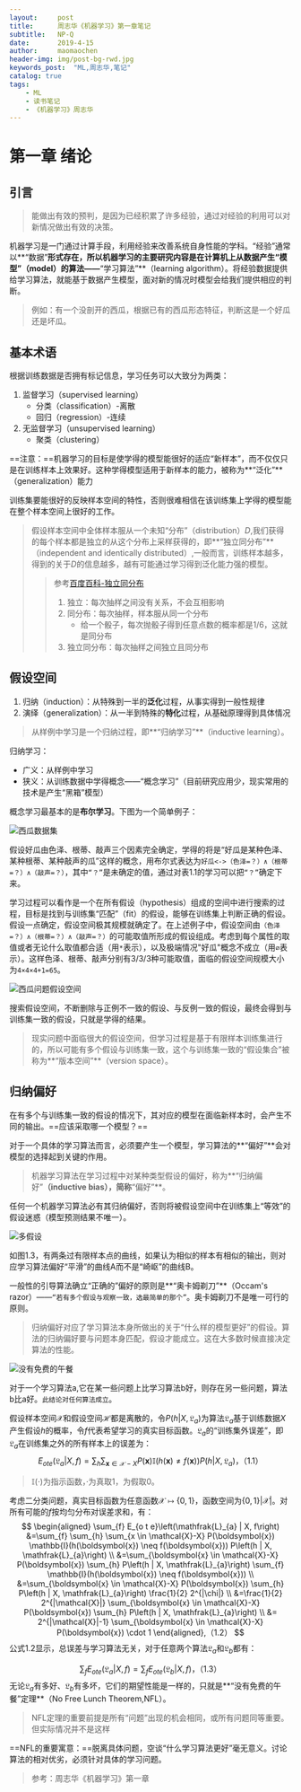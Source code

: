 ```yaml
---
layout:     post
title:      周志华《机器学习》第一章笔记
subtitle:   NP-Q
date:       2019-4-15
author:     maomaochen
header-img: img/post-bg-rwd.jpg
keywords_post:  "ML,周志华,笔记"
catalog: true
tags:
    - ML
    - 读书笔记
    - 《机器学习》周志华
---
```



# 第一章 绪论

## 引言

> 能做出有效的预判，是因为已经积累了许多经验，通过对经验的利用可以对新情况做出有效的决策。

机器学习是一门通过计算手段，利用经验来改善系统自身性能的学科。“经验”通常以**“数据”**形式存在，所以机器学习的主要研究内容是在计算机上从数据产生“模型”（model）的算法——**“学习算法”**（learning algorithm）。将经验数据提供给学习算法，就能基于数据产生模型，面对新的情况时模型会给我们提供相应的判断。

> 例如：有一个没剖开的西瓜，根据已有的西瓜形态特征，判断这是一个好瓜还是坏瓜。

## 基本术语

根据训练数据是否拥有标记信息，学习任务可以大致分为两类：

1. 监督学习（supervised learning）
   * 分类（classification）-离散
   * 回归（regression）-连续
2. 无监督学习（unsupervised learning）
   * 聚类（clustering）

==注意：==机器学习的目标是使学得的模型能很好的适应“新样本”，而不仅仅只是在训练样本上效果好。这种学得模型适用于新样本的能力，被称为**“泛化”**（generalization）能力

训练集要能很好的反映样本空间的特性，否则很难相信在该训练集上学得的模型能在整个样本空间上很好的工作。

> 假设样本空间中全体样本服从一个未知“分布”（distribution）*D*,我们获得的每个样本都是独立的从这个分布上采样获得的，即**“独立同分布”**（independent and identically distributed）,一般而言，训练样本越多，得到的关于*D*的信息越多，越有可能通过学习得到泛化能力强的模型。
>
> > 参考[百度百科-独立同分布](https://baike.baidu.com/link?url=Qdq-O4Oxe5TpJ4nKh25LHGZz-pod5p28pUi0NzxhFl1nKPldiK8bAuBh4k_lz0BJOMfL3PbqBjH8r3MjEeIy9xjf__vXjPoECh-ae07Qcr5ixoraXaTd4N133G3yVG1TDQnkrFinkNKpMD_jiyYmqK)
> >
> > 1. 独立：每次抽样之间没有关系，不会互相影响
> > 2. 同分布：每次抽样，样本服从同一个分布
> >    * 给一个骰子，每次抛骰子得到任意点数的概率都是1/6，这就是同分布
> > 3. 独立同分布：每次抽样之间独立且同分布

## 假设空间

1. 归纳（induction）：从特殊到一半的**泛化**过程，从事实得到一般性规律
2. 演绎（generalization）：从一半到特殊的**特化**过程，从基础原理得到具体情况

> 从样例中学习是一个归纳过程，即**“归纳学习”**（inductive learning）。

归纳学习：

* 广义：从样例中学习
* 狭义：从训练数据中学得概念——“概念学习”（目前研究应用少，现实常用的技术是产生“黑箱”模型）

概念学习最基本的是**布尔学习**。下图为一个简单例子：

![西瓜数据集](https://raw.githubusercontent.com/maomaochen/imguse/master/2019-04-15-ML1/01.png)

假设好瓜由色泽、根蒂、敲声三个因素完全确定，学得的将是“好瓜是某种色泽、某种根蒂、某种敲声的瓜”这样的概念，用布尔式表达为`好瓜<->（色泽=？）∧（根蒂=？）∧（敲声=？）`，其中`“？”`是未确定的值，通过对表1.1的学习可以把`“？”`确定下来。

学习过程可以看作是一个在所有假设（hypothesis）组成的空间中进行搜索的过程，目标是找到与训练集“匹配”（fit）的假设，能够在训练集上判断正确的假设。假设一点确定，假设空间极其规模就确定了。在上述例子中，假设空间由`（色泽=？）∧（根蒂=？）∧（敲声=？）`的可能取值所形成的假设组成。考虑到每个属性的取值或者无论什么取值都合适（用`*`表示），以及极端情况"好瓜"概念不成立（用`∅`表示）。这样色泽、根蒂、敲声分别有3/3/3种可能取值，面临的假设空间规模大小为`4×4×4+1=65`。

![西瓜问题假设空间](https://raw.githubusercontent.com/maomaochen/imguse/master/2019-04-15-ML1/02.png)

搜索假设空间，不断删除与正例不一致的假设、与反例一致的假设，最终会得到与训练集一致的假设，只就是学得的结果。

> 现实问题中面临很大的假设空间，但学习过程是基于有限样本训练集进行的，所以可能有多个假设与训练集一致，这个与训练集一致的“假设集合”被称为**“版本空间”**（version space）。

## 归纳偏好

在有多个与训练集一致的假设的情况下，其对应的模型在面临新样本时，会产生不同的输出。==应该采取哪一个模型？==

对于一个具体的学习算法而言，必须要产生一个模型，学习算法的**“偏好”**会对模型的选择起到关键的作用。

> 机器学习算法在学习过程中对某种类型假设的偏好，称为**“归纳偏好”**（inductive bias），简称**“偏好”**。

任何一个机器学习算法必有其归纳偏好，否则将被假设空间中在训练集上“等效”的假设迷惑（模型预测结果不唯一）。

![多假设](https://raw.githubusercontent.com/maomaochen/imguse/master/2019-04-15-ML1/03.png)

如图1.3，有两条过有限样本点的曲线，如果认为相似的样本有相似的输出，则对应学习算法偏好“平滑”的曲线A而不是“崎岖”的曲线B。

一般性的引导算法确立“正确的”偏好的原则是**“奥卡姆剃刀”**（Occam's razor）——`“若有多个假设与观察一致，选最简单的那个”`。奥卡姆剃刀不是唯一可行的原则。

> 归纳偏好对应了学习算法本身所做出的关于“什么样的模型更好”的假设。算法的归纳偏好要与问题本身匹配，假设才能成立。这在大多数时候直接决定算法的性能。

![没有免费的午餐](https://raw.githubusercontent.com/maomaochen/imguse/master/2019-04-15-ML1/04.png)

对于一个学习算法a,它在某一些问题上比学习算法b好，则存在另一些问题，算法b比a好。`此结论对任何算法成立`。

假设样本空间$\mathcal{X}$和假设空间$\mathcal{H}$都是离散的，令$P\left(h | X, \mathfrak{L}_{a}\right)$为算法$\mathfrak{L}_{a}$基于训练数据$X$产生假设$h$的概率，令$f$代表希望学习的真实目标函数。$\mathfrak{L}_{a}$的“训练集外误差”，即$\mathfrak{L}_{a}$在训练集之外的所有样本上的误差为：
$$
E_{o t e}\left(\mathfrak{L}_{a} | X, f\right)=\sum_{h} \sum_{\boldsymbol{x} \in \mathcal{X}-X} P(\boldsymbol{x}) \mathbb{I}(h(\boldsymbol{x}) \neq f(\boldsymbol{x})) P\left(h | X, \mathfrak{L}_{a}\right)，（1.1）
$$

>$\mathbb{I}(\cdot)​$为指示函数，·为真取1，为假取0。

考虑二分类问题，真实目标函数为任意函数$\mathcal{X} \mapsto\{0,1\}$，函数空间为$\{0,1\}|\mathcal{X}|$。对所有可能的$f$按均匀分布对误差求和，有：
$$
\begin{aligned} \sum_{f} E_{o t e}\left(\mathfrak{L}_{a} | X, f\right) &=\sum_{f} \sum_{h} \sum_{x \in \mathcal{X}-X} P(\boldsymbol{x}) \mathbb{I}(h(\boldsymbol{x}) \neq f(\boldsymbol{x})) P\left(h | X, \mathfrak{L}_{a}\right) \\ &=\sum_{\boldsymbol{x} \in \mathcal{X}-X} P(\boldsymbol{x}) \sum_{h} P\left(h | X, \mathfrak{L}_{a}\right) \sum_{f} \mathbb{I}(h(\boldsymbol{x}) \neq f(\boldsymbol{x})) \\ &=\sum_{\boldsymbol{x} \in \mathcal{X}-X} P(\boldsymbol{x}) \sum_{h} P\left(h | X, \mathfrak{L}_{a}\right) \frac{1}{2} 2^{|\chi|} \\ &=\frac{1}{2} 2^{|\mathcal{X}|} \sum_{\boldsymbol{x} \in \mathcal{X}-X} P(\boldsymbol{x}) \sum_{h} P\left(h | X, \mathfrak{L}_{a}\right) \\ &= 2^{|\mathcal{X}|-1} \sum_{\boldsymbol{x} \in \mathcal{X}-X} P(\boldsymbol{x}) \cdot 1 \end{aligned},（1.2）
$$
公式1.2显示，总误差与学习算法无关，对于任意两个算法$\mathfrak{L}_{a}$和$\mathfrak{L}_{b}$都有：

$$
\sum_{f} E_{o t e}\left(\mathfrak{L}_{a} | X, f\right)=\sum_{f} E_{o t e}\left(\mathfrak{L}_{b} | X, f\right)，（1.3）
$$
无论$\mathfrak{L}_{a}$有多好、$\mathfrak{L}_{b}$有多坏，它们的期望性能是一样的，只就是**“没有免费的午餐”定理**（No Free Lunch Theorem,NFL）。

> NFL定理的重要前提是所有“问题”出现的机会相同，或所有问题同等重要。但实际情况并不是这样

==NFL的重要寓意：==脱离具体问题，空谈“什么学习算法更好”毫无意义。讨论算法的相对优劣，必须针对具体的学习问题。



> 参考：周志华《机器学习》第一章



<br>